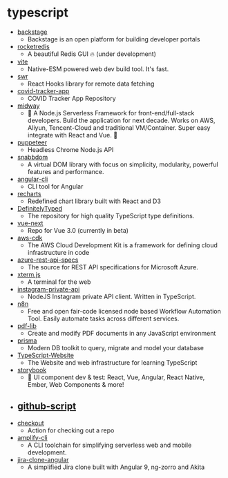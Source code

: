 # typescript
- [backstage](https://github.com/spotify/backstage)
  - Backstage is an open platform for building developer portals
- [rocketredis](https://github.com/diego3g/rocketredis)
  - A beautiful Redis GUI 🔥 (under development)
- [vite](https://github.com/vitejs/vite)
  - Native-ESM powered web dev build tool. It's fast.
- [swr](https://github.com/vercel/swr)
  - React Hooks library for remote data fetching
- [covid-tracker-app](https://github.com/HSEIreland/covid-tracker-app)
  - COVID Tracker App Repository
- [midway](https://github.com/midwayjs/midway)
  - 🍔 A Node.js Serverless Framework for front-end/full-stack developers. Build the application for next decade. Works on AWS, Aliyun, Tencent-Cloud and traditional VM/Container. Super easy integrate with React and Vue. 🌈
- [puppeteer](https://github.com/puppeteer/puppeteer)
  - Headless Chrome Node.js API
- [snabbdom](https://github.com/snabbdom/snabbdom)
  - A virtual DOM library with focus on simplicity, modularity, powerful features and performance.
- [angular-cli](https://github.com/angular/angular-cli)
  - CLI tool for Angular
- [recharts](https://github.com/recharts/recharts)
  - Redefined chart library built with React and D3
- [DefinitelyTyped](https://github.com/DefinitelyTyped/DefinitelyTyped)
  - The repository for high quality TypeScript type definitions.
- [vue-next](https://github.com/vuejs/vue-next)
  - Repo for Vue 3.0 (currently in beta)
- [aws-cdk](https://github.com/aws/aws-cdk)
  - The AWS Cloud Development Kit is a framework for defining cloud infrastructure in code
- [azure-rest-api-specs](https://github.com/Azure/azure-rest-api-specs)
  - The source for REST API specifications for Microsoft Azure.
- [xterm.js](https://github.com/xtermjs/xterm.js)
  - A terminal for the web
- [instagram-private-api](https://github.com/dilame/instagram-private-api)
  - NodeJS Instagram private API client. Written in TypeScript.
- [n8n](https://github.com/n8n-io/n8n)
  - Free and open fair-code licensed node based Workflow Automation Tool. Easily automate tasks across different services.
- [pdf-lib](https://github.com/Hopding/pdf-lib)
  - Create and modify PDF documents in any JavaScript environment
- [prisma](https://github.com/prisma/prisma)
  - Modern DB toolkit to query, migrate and model your database
- [TypeScript-Website](https://github.com/microsoft/TypeScript-Website)
  - The Website and web infrastructure for learning TypeScript
- [storybook](https://github.com/storybookjs/storybook)
  - 📓 UI component dev & test: React, Vue, Angular, React Native, Ember, Web Components & more!
- [github-script](https://github.com/actions/github-script)
  - 
- [checkout](https://github.com/actions/checkout)
  - Action for checking out a repo
- [amplify-cli](https://github.com/aws-amplify/amplify-cli)
  - A CLI toolchain for simplifying serverless web and mobile development.
- [jira-clone-angular](https://github.com/trungk18/jira-clone-angular)
  - A simplified Jira clone built with Angular 9, ng-zorro and Akita

